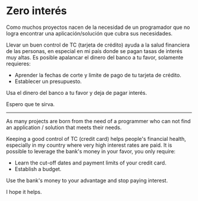 # Zero interés

Como muchos proyectos nacen de la necesidad de un programador que no logra encontrar una aplicación/solución que cubra sus necesidades.

Llevar un buen control de TC (tarjeta de crédito) ayuda a la salud financiera de las personas, en especial en mi país donde se pagan tasas de interés muy altas. Es posible apalancar el dinero del banco a tu favor, solamente requieres:
+ Aprender la fechas de corte y limite de pago de tu tarjeta de crédito.
+ Establecer un presupuesto.
 
Usa el dinero del banco a tu favor y deja de pagar interés.

Espero que te sirva.

---

As many projects are born from the need of a programmer who can not find an application / solution that meets their needs.

Keeping a good control of TC (credit card) helps people's financial health, especially in my country where very high interest rates are paid. It is possible to leverage the bank's money in your favor, you only require:

 + Learn the cut-off dates and payment limits of your credit card.
 + Establish a budget.

Use the bank's money to your advantage and stop paying interest.

I hope it helps.

